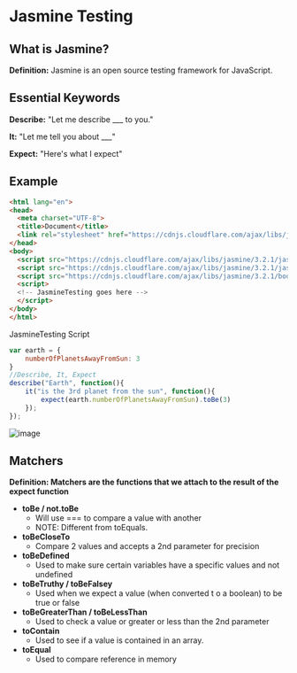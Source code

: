 # **Jasmine Testing**

## **What is Jasmine?**

**Definition:** Jasmine is an open source testing framework for JavaScript.

## **Essential Keywords**

**Describe:** "Let me describe ___ to you."

**It:** "Let me tell you about ___"

**Expect:** "Here's what I expect"

## **Example**
```html
<html lang="en">
<head>
  <meta charset="UTF-8">
  <title>Document</title>
  <link rel="stylesheet" href="https://cdnjs.cloudflare.com/ajax/libs/jasmine/3.2.1/jasmine.css">
</head>
<body>
  <script src="https://cdnjs.cloudflare.com/ajax/libs/jasmine/3.2.1/jasmine.js"></script>
  <script src="https://cdnjs.cloudflare.com/ajax/libs/jasmine/3.2.1/jasmine-html.js"></script>
  <script src="https://cdnjs.cloudflare.com/ajax/libs/jasmine/3.2.1/boot.js"></script>
  <script>
  <!-- JasmineTesting goes here -->
  </script>
</body>
</html>
```
JasmineTesting Script
```js
var earth = {
    numberOfPlanetsAwayFromSun: 3
}
//Describe, It, Expect
describe("Earth", function(){
    it("is the 3rd planet from the sun", function(){
        expect(earth.numberOfPlanetsAwayFromSun).toBe(3)
    });
});
```

![image](https://user-images.githubusercontent.com/31965265/45632606-b4a85d80-ba6b-11e8-9395-60a69b5940ac.png)

## **Matchers**

**Definition: Matchers are the functions that we attach to the result of the expect function**

* **toBe / not.toBe**
  * Will use === to compare a value with another
  * NOTE: Different from toEquals.
* **toBeCloseTo**
  * Compare 2 values and accepts a 2nd parameter for precision
* **toBeDefined**
  * Used to make sure certain variables have a specific values and not undefined
* **toBeTruthy / toBeFalsey**
  * Used when we expect a value (when converted t o a boolean) to be true or false
* **toBeGreaterThan / toBeLessThan**
  * Used to check a value or greater or less than the 2nd parameter
* **toContain**
  * Used to see if a value is contained in an array.
* **toEqual**
  * Used to compare reference in memory
